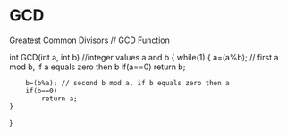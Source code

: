 GCD
===

Greatest Common Divisors
// GCD Function 

int GCD(int a, int b) //integer values a and b 
{
	while(1)
	{
		a=(a%b); // first a mod b, if a equals zero then b
		if(a==0)
			return b;

		b=(b%a); // second b mod a, if b equals zero then a
		if(b==0)
			return a; 
	}
	
}
